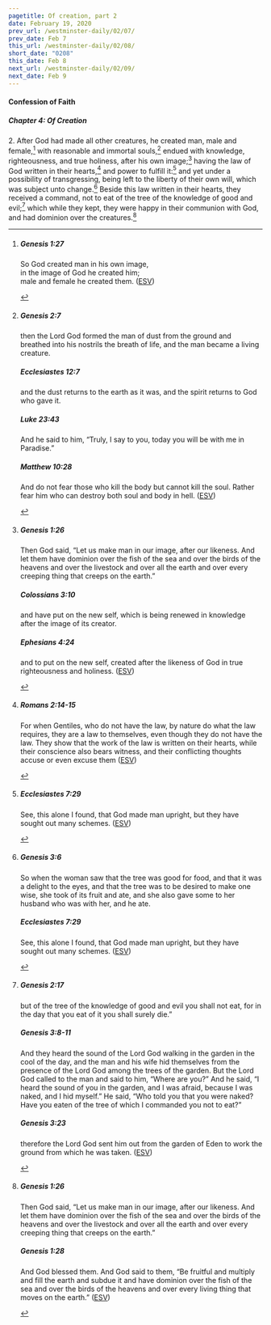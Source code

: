 ```yaml
---
pagetitle: Of creation, part 2
date: February 19, 2020
prev_url: /westminster-daily/02/07/
prev_date: Feb 7
this_url: /westminster-daily/02/08/
short_date: "0208"
this_date: Feb 8
next_url: /westminster-daily/02/09/
next_date: Feb 9
---
```


#### Confession of Faith

##### Chapter 4: Of Creation

2\. After God had made all other creatures, he created man, male and female,[^fnref:wcf1] with reasonable and immortal souls,[^fnref:wcf2] endued with knowledge, righteousness, and true holiness, after his own image;[^fnref:wcf3] having the law of God written in their hearts,[^fnref:wcf4] and power to fulfill it:[^fnref:wcf5] and yet under a possibility of transgressing, being left to the liberty of their own will, which was subject unto change.[^fnref:wcf6] Beside this law written in their hearts, they received a command, not to eat of the tree of the knowledge of good and evil;[^fnref:wcf7] which while they kept, they were happy in their communion with God, and had dominion over the creatures.[^fnref:wcf8]

[^fnref:wcf1]: <div class="esv"><h5>Genesis 1:27</h5> <div class="esv-text"><div class="block-indent"> <p class="line-group" id="p01001027.01-1">So God created man in his own image,<br /> <span class="indent"></span>in the image of God he created him;<br /> <span class="indent"></span>male and female he created them.  (<a href="http://www.esv.org" class="copyright">ESV</a>)</p> </div> </div> </div>

[^fnref:wcf2]: <div class="esv"><h5>Genesis 2:7</h5> <div class="esv-text"><p id="p01002007.01-1">then the <span class="small-caps">Lord</span> God formed the man of dust from the ground and breathed into his nostrils the breath of life, and the man became a living creature.</p> </div><h5>Ecclesiastes 12:7</h5> <div class="esv-text"><p id="p21012007.01-2">and the dust returns to the earth as it was, and the spirit returns to God who gave it.</p> </div><h5>Luke 23:43</h5> <div class="esv-text"><p id="p42023043.01-3">And he said to him, <span class="woc">&#8220;Truly, I say to you, today you will be with me in Paradise.&#8221;</span></p> </div><h5>Matthew 10:28</h5> <div class="esv-text"><p id="p40010028.01-4"><span class="woc">And do not fear those who kill the body but cannot kill the soul. Rather fear him who can destroy both soul and body in hell.</span>  (<a href="http://www.esv.org" class="copyright">ESV</a>)</p> </div> </div>

[^fnref:wcf3]: <div class="esv"><h5>Genesis 1:26</h5> <div class="esv-text"><p id="p01001026.01-1">Then God said, &#8220;Let us make man in our image, after our likeness. And let them have dominion over the fish of the sea and over the birds of the heavens and over the livestock and over all the earth and over every creeping thing that creeps on the earth.&#8221;</p> </div><h5>Colossians 3:10</h5> <div class="esv-text"><p id="p51003010.01-2">and have put on the new self, which is being renewed in knowledge after the image of its creator.</p> </div><h5>Ephesians 4:24</h5> <div class="esv-text"><p id="p49004024.01-3">and to put on the new self, created after the likeness of God in true righteousness and holiness.  (<a href="http://www.esv.org" class="copyright">ESV</a>)</p> </div> </div>

[^fnref:wcf4]: <div class="esv"><h5>Romans 2:14-15</h5> <div class="esv-text"><p id="p45002014.01-1">For when Gentiles, who do not have the law, by nature do what the law requires, they are a law to themselves, even though they do not have the law. They show that the work of the law is written on their hearts, while their conscience also bears witness, and their conflicting thoughts accuse or even excuse them  (<a href="http://www.esv.org" class="copyright">ESV</a>)</p> </div> </div>

[^fnref:wcf5]: <div class="esv"><h5>Ecclesiastes 7:29</h5> <div class="esv-text"><p id="p21007029.01-1">See, this alone I found, that God made man upright, but they have sought out many schemes.  (<a href="http://www.esv.org" class="copyright">ESV</a>)</p> </div> </div>

[^fnref:wcf6]: <div class="esv"><h5>Genesis 3:6</h5> <div class="esv-text"><p id="p01003006.01-1">So when the woman saw that the tree was good for food, and that it was a delight to the eyes, and that the tree was to be desired to make one wise, she took of its fruit and ate, and she also gave some to her husband who was with her, and he ate.</p> </div><h5>Ecclesiastes 7:29</h5> <div class="esv-text"><p id="p21007029.01-2">See, this alone I found, that God made man upright, but they have sought out many schemes.  (<a href="http://www.esv.org" class="copyright">ESV</a>)</p> </div> </div>

[^fnref:wcf7]: <div class="esv"><h5>Genesis 2:17</h5> <div class="esv-text"><p id="p01002017.01-1">but of the tree of the knowledge of good and evil you shall not eat, for in the day that you eat of it you shall surely die.&#8221;</p> </div><h5>Genesis 3:8-11</h5> <div class="esv-text"><p id="p01003008.01-2">And they heard the sound of the <span class="small-caps">Lord</span> God walking in the garden in the cool of the day, and the man and his wife hid themselves from the presence of the <span class="small-caps">Lord</span> God among the trees of the garden. But the <span class="small-caps">Lord</span> God called to the man and said to him, &#8220;Where are you?&#8221; And he said, &#8220;I heard the sound of you in the garden, and I was afraid, because I was naked, and I hid myself.&#8221; He said, &#8220;Who told you that you were naked? Have you eaten of the tree of which I commanded you not to eat?&#8221;</p> </div><h5>Genesis 3:23</h5> <div class="esv-text"><p id="p01003023.01-3">therefore the <span class="small-caps">Lord</span> God sent him out from the garden of Eden to work the ground from which he was taken.  (<a href="http://www.esv.org" class="copyright">ESV</a>)</p> </div> </div>

[^fnref:wcf8]: <div class="esv"><h5>Genesis 1:26</h5> <div class="esv-text"><p id="p01001026.01-1">Then God said, &#8220;Let us make man in our image, after our likeness. And let them have dominion over the fish of the sea and over the birds of the heavens and over the livestock and over all the earth and over every creeping thing that creeps on the earth.&#8221;</p> </div><h5>Genesis 1:28</h5> <div class="esv-text"><p id="p01001028.01-2">And God blessed them. And God said to them, &#8220;Be fruitful and multiply and fill the earth and subdue it and have dominion over the fish of the sea and over the birds of the heavens and over every living thing that moves on the earth.&#8221;  (<a href="http://www.esv.org" class="copyright">ESV</a>)</p> </div> </div>

